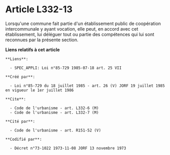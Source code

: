 # Article L332-13

Lorsqu'une commune fait partie d'un établissement public de coopération intercommunale y ayant vocation, elle peut, en accord
avec cet établissement, lui déléguer tout ou partie des compétences qui lui sont reconnues par la présente section.

**Liens relatifs à cet article**

	**Liens**:

	  - SPEC_APPLI: Loi n°85-729 1985-07-18 art. 25 VII

	**Créé par**:

	  - Loi n°85-729 du 18 juillet 1985 - art. 26 (V) JORF 19 juillet 1985 en vigueur le 1er juillet 1986

	**Cite**:

	  - Code de l'urbanisme - art. L332-6 (M)
	  - Code de l'urbanisme - art. L332-7 (M)

	**Cité par**:

	  - Code de l'urbanisme - art. R151-52 (V)

	**Codifié par**:

	  - Décret n°73-1022 1973-11-08 JORF 13 novembre 1973
